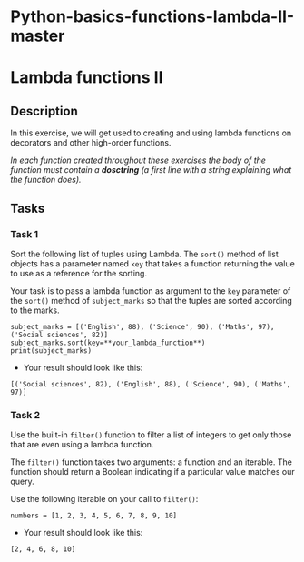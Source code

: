 # Python-basics-functions-lambda-II-master
# Lambda functions II

## Description

In this exercise, we will get used to creating and using lambda functions on decorators and other high-order functions.

*In each function created throughout these exercises the body of the function must contain a **dosctring** (a first line with a string explaining what the function does).*

##

## Tasks

###

### Task 1

Sort the following list of tuples using Lambda. The `sort()` method of list objects has a parameter named `key` that takes a function returning the value to use as a reference for the sorting.

Your task is to pass a lambda function as argument to the `key` parameter of the `sort()` method of `subject_marks` so that the tuples are sorted according to the marks.

```
subject_marks = [('English', 88), ('Science', 90), ('Maths', 97), ('Social sciences', 82)]
subject_marks.sort(key=**your_lambda_function**)
print(subject_marks)
```

- Your result should look like this:

```
[('Social sciences', 82), ('English', 88), ('Science', 90), ('Maths', 97)]
```

###

### Task 2

Use the built-in `filter()` function to filter a list of integers to get only those that are even using a lambda function.

The `filter()` function takes two arguments: a function and an iterable. The function should return a Boolean indicating if a particular value matches our query.

Use the following iterable on your call to `filter()`:

```
numbers = [1, 2, 3, 4, 5, 6, 7, 8, 9, 10]
```

- Your result should look like this:

```
[2, 4, 6, 8, 10]
```